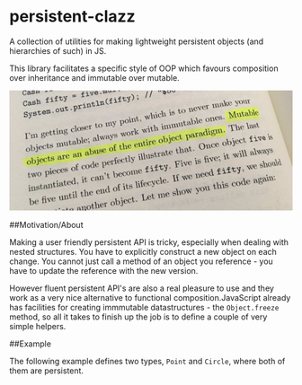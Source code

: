 # persistent-clazz
A collection of utilities for making lightweight persistent objects (and hierarchies of such) in JS.

This library facilitates a specific style of OOP which favours composition over inheritance and immutable over mutable.

![quote](./docs/quote.jpg)

##Motivation/About

Making a user friendly persistent API is tricky, especially when dealing with nested structures. You have to explicitly construct a new object on each change. You cannot just call a method of an object you reference - you have to update the reference with the new version.

However fluent persistent API's are also a real pleasure to use and they work as a very nice alternative to functional composition.JavaScript already has facilities for creating immmutable datastructures - the `Object.freeze` method, so all it takes to finish up the job is to define a couple of very simple helpers.

##Example

The following example defines two types, `Point` and `Circle`, where both of them are persistent.

```javascript
